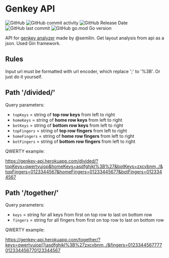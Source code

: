 # Genkey API

![GitHub](https://img.shields.io/github/license/roman-koshchei/genkey-api?color=%2300add8)
![GitHub commit activity](https://img.shields.io/github/commit-activity/m/roman-koshchei/genkey-api?color=%2300add8)
![GitHub Release Date](https://img.shields.io/github/release-date/roman-koshchei/genkey-api?color=%2300add8)
![GitHub last commit](https://img.shields.io/github/last-commit/roman-koshchei/genkey-api?color=%2300add8)
![GitHub go.mod Go version](https://img.shields.io/github/go-mod/go-version/roman-koshchei/genkey-api?color=%2300add8)

API for [genkey analyzer](https://github.com/semilin/genkey) made by @semilin. Get layout analysis from api as a json. Used Gin framework.


## Rules

Input url must be formatted with url encoder, which replace ';' to '%3B'. Or just do it yourself.


## Path '/divided/'

Query parameters:
- `topKeys` = string of **top row keys** from left to right
- `homeKeys` = string of **home row keys** from left to right
- `botKeys` = string of **bottom row keys** from left to right
- `topFingers` = string of **top row fingers** from left to right
- `homeFingers` = string of **home row fingers** from left to right
- `botFingers` = string of **bottom row fingers** from left to right

QWERTY example:

<https://genkey-api.herokuapp.com/divided/?topKeys=qwertyuiop&homeKeys=asdfghjkl%3B%27&botKeys=zxcvbnm,./&topFingers=0123344567&homeFingers=01233445677&botFingers=0123344567>


## Path '/together/'

Query parameters: 
- `keys` = string for all keys from first on top row to last on bottom row
- `fingers` = string for all fingers from first on top row to last on bottom row

QWERTY example:

<https://genkey-api.herokuapp.com/together/?keys=qwertyuiop[]\asdfghjkl%3B%27zxcvbnm,./&fingers=0123344567777012334456770123344567>